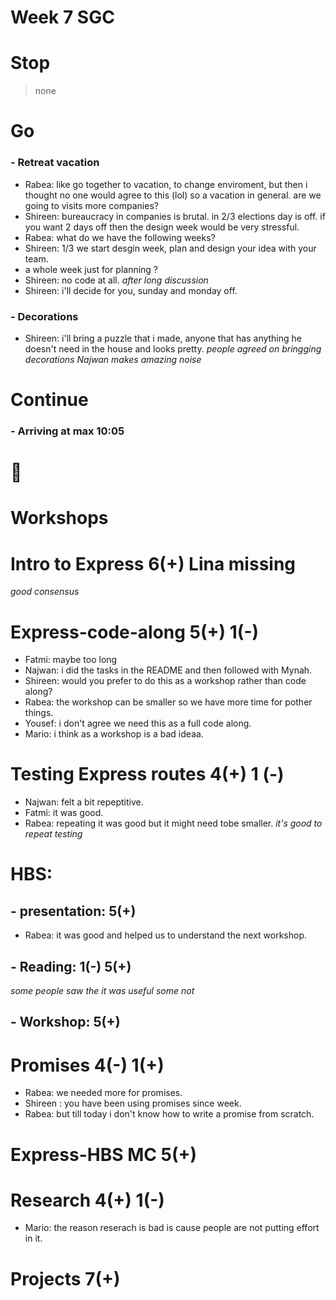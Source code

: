 # Week 7 SGC

# Stop

> none


# Go

### - Retreat vacation

- Rabea: like go together to vacation, to change enviroment, but then i thought no one would agree to this (lol) so a vacation in general. are we going to visits more companies?
- Shireen: bureaucracy in companies is brutal. in 2/3 elections day is off. if you want 2 days off then the design week would be very stressful.
- Rabea: what do  we have the following weeks?
- Shireen: 1/3 we start desgin week, plan and design your idea with your team.
- a whole week just for planning ?
- Shireen: no code at all.
_after long discussion_
- Shireen: i'll decide for you, sunday and monday off.

### - Decorations

- Shireen: i'll bring a puzzle that i made, anyone that has anything he doesn't need in the house and looks pretty.
_people agreed on bringging decorations_
_Najwan makes amazing noise_

# Continue

### - Arriving at max 10:05
# :tada:


# Workshops

# Intro to Express 6(+) Lina missing
_good consensus_

# Express-code-along 5(+) 1(-)
- Fatmi: maybe too long
- Najwan: i did the tasks in the README and then followed with Mynah.
- Shireen: would you prefer to do this as a workshop rather than code along?
- Rabea: the workshop can be smaller so we have more time for pother things.
- Yousef: i don't agree we need this as a full code along.
- Mario: i think as a workshop is a bad ideaa.


# Testing Express routes 4(+) 1 (-)
- Najwan: felt a bit repeptitive.
- Fatmi: it was good.
- Rabea: repeating it was good but it might need tobe smaller.
_it's good to repeat testing_

# HBS:
## - presentation: 5(+)
- Rabea: it was good and helped us to understand the next workshop.
## - Reading: 1(-) 5(+)
_some people saw the it was useful some not_

## - Workshop: 5(+)


# Promises 4(-) 1(+)
- Rabea: we needed more for promises.
- Shireen : you have been using promises since week.
- Rabea: but till today i don't know how to write a promise from scratch.

# Express-HBS MC 5(+)

# Research 4(+) 1(-)
- Mario: the reason reserach is bad is cause people are not putting effort in it.

# Projects 7(+)

